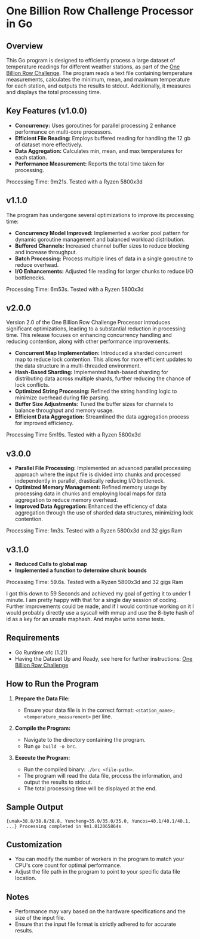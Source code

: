 # One Billion Row Challenge Processor in Go

## Overview

This Go program is designed to efficiently process a large dataset of temperature readings for different weather stations, as part of the [One Billion Row Challenge](https://github.com/gunnarmorling/1brc). The program reads a text file containing temperature measurements, calculates the minimum, mean, and maximum temperature for each station, and outputs the results to stdout. Additionally, it measures and displays the total processing time.

## Key Features (v1.0.0)

- **Concurrency:** Uses goroutines for parallel processing 2 enhance performance on multi-core processors.
- **Efficient File Reading:** Employs buffered reading for handling the 12 gb of dataset more effectively.
- **Data Aggregation:** Calculates min, mean, and max temperatures for each station.
- **Performance Measurement:** Reports the total time taken for processing.

Processing Time: 9m21s. Tested with a Ryzen 5800x3d

## v1.1.0

The program has undergone several optimizations to improve its processing time:

- **Concurrency Model Improved:** Implemented a worker pool pattern for dynamic goroutine management and balanced workload distribution.
- **Buffered Channels:** Increased channel buffer sizes to reduce blocking and increase throughput.
- **Batch Processing:** Process multiple lines of data in a single goroutine to reduce overhead.
- **I/O Enhancements:** Adjusted file reading for larger chunks to reduce I/O bottlenecks.

Processing Time: 6m53s. Tested with a Ryzen 5800x3d

## v2.0.0

Version 2.0 of the One Billion Row Challenge Processor introduces significant optimizations, leading to a substantial reduction in processing time. This release focuses on enhancing concurrency handling and reducing contention, along with other performance improvements.

- **Concurrent Map Implementation:** Introduced a sharded concurrent map to reduce lock contention. This allows for more efficient updates to the data structure in a multi-threaded environment.
- **Hash-Based Sharding:** Implemented hash-based sharding for distributing data across multiple shards, further reducing the chance of lock conflicts.
- **Optimized String Processing:** Refined the string handling logic to minimize overhead during file parsing.
- **Buffer Size Adjustments:** Tuned the buffer sizes for channels to balance throughput and memory usage.
- **Efficient Data Aggregation:** Streamlined the data aggregation process for improved efficiency.

Processing Time 5m19s. Tested with a Ryzen 5800x3d

## v3.0.0

- **Parallel File Processing:** Implemented an advanced parallel processing approach where the input file is divided into chunks and processed independently in parallel, drastically reducing I/O bottleneck.
- **Optimized Memory Management:** Refined memory usage by processing data in chunks and employing local maps for data aggregation to reduce memory overhead.
- **Improved Data Aggregation:** Enhanced the efficiency of data aggregation through the use of sharded data structures, minimizing lock contention.

Processing Time: 1m3s. Tested with a Ryzen 5800x3d and 32 gigs Ram

## v3.1.0

- **Reduced Calls to global map**
- **Implemented a function to determine chunk bounds**

Processing Time: 59.6s. Tested with a Ryzen 5800x3d and 32 gigs Ram

I got this down to 59 Seconds and achieved my goal of getting it to under 1 minute. I am pretty happy with that for a single day session of coding. Further improvements could be made, and if I would continue working on it I would probably directly use a syscall with mmap and use the 8-byte hash of id as a key for an unsafe maphash. And maybe write some tests.

## Requirements

- Go Runtime ofc (1.21)
- Having the Dataset Up and Ready, see here for further instructions: [One Billion Row Challenge](https://github.com/gunnarmorling/1brc)

## How to Run the Program

1. **Prepare the Data File:**
   - Ensure your data file is in the correct format: `<station_name>;<temperature_measurement>` per line.

2. **Compile the Program:**
   - Navigate to the directory containing the program.
   - Run `go build -o brc`.

3. **Execute the Program:**
   - Run the compiled binary: `./brc <file-path>`.
   - The program will read the data file, process the information, and output the results to stdout.
   - The total processing time will be displayed at the end.

## Sample Output

`
{unak=38.8/38.8/38.8, Yuncheng=35.0/35.0/35.0, Yuncos=40.1/40.1/40.1, ...}
Processing completed in 9m1.812065864s
`

## Customization

- You can modify the number of workers in the program to match your CPU's core count for optimal performance.
- Adjust the file path in the program to point to your specific data file location.

## Notes

- Performance may vary based on the hardware specifications and the size of the input file.
- Ensure that the input file format is strictly adhered to for accurate results.
